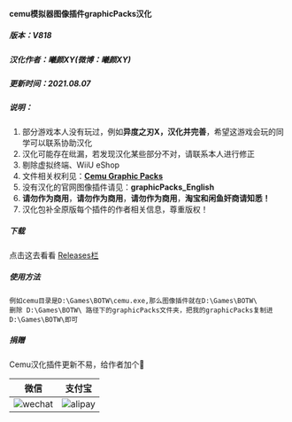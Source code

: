 #### cemu模拟器图像插件graphicPacks汉化

##### 版本：V818

##### 汉化作者：曦颜XY(微博：曦颜XY)

##### 更新时间：2021.08.07

##### 说明：

1. 部分游戏本人没有玩过，例如**异度之刃X，汉化并完善**，希望这游戏会玩的同学可以联系协助汉化
2. 汉化可能存在纰漏，若发现汉化某些部分不对，请联系本人进行修正
3. 剔除虚拟终端、WiiU eShop
4. 文件相关权利见：[**Cemu Graphic Packs**](https://github.com/ActualMandM/cemu_graphic_packs)
5. 没有汉化的官网图像插件请见：**graphicPacks_English**
6. **请勿作为商用**，**请勿作为商用**，**请勿作为商用**，**淘宝和闲鱼奸商请知悉！**
7. 汉化包补全原版每个插件的作者相关信息，尊重版权！

##### 下载
点击这去看看 [Releases栏](https://github.com/xiyanxy/Cemu_graphicPacks_CHS/releases)

##### 使用方法
    例如cemu目录是D:\Games\BOTW\cemu.exe,那么图像插件就在D:\Games\BOTW\
    删除 D:\Games\BOTW\ 路径下的graphicPacks文件夹，把我的graphicPacks复制进D:\Games\BOTW\即可
	
##### 捐赠

Cemu汉化插件更新不易，给作者加个🍗

| 微信| 支付宝 |
| - | - |
| ![wechat](img/wechat.jpg) | ![alipay](img/alipay.jpg) |
